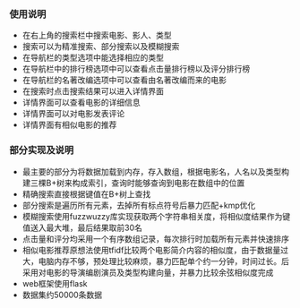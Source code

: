 ### 使用说明

- 在右上角的搜索栏中搜索电影、影人、类型
- 搜索可以为精准搜索、部分搜索以及模糊搜索
- 在导航栏的类型选项中能选择相应的类型
- 在导航栏中的排行榜选项中可以查看点击量排行榜以及评分排行榜
- 在导航栏的名著改编选项中可以查看由名著改编而来的电影
- 在搜索时点击搜索结果可以进入详情界面
- 详情界面可以查看电影的详细信息
- 详情界面可以对电影发表评论
- 详情界面有相似电影的推荐

### 部分实现及说明

- 最主要的部分为将数据加载到内存，存入数组，根据电影名，人名以及类型构建三棵B+树来构成索引，查询时能够查询到电影在数组中的位置
- 精确搜索直接根据键值在B+树上查找
- 部分搜索是遍历所有元素，去掉所有标点符号后暴力匹配+kmp优化
- 模糊搜索使用fuzzwuzzy库实现获取两个字符串相关度，将相似度结果作为键值送入最大堆，最后结果取前30名
- 点击量和评分均采用一个有序数组记录，每次排行时加载所有元素并快速排序
- 相似电影推荐原想法使用tfidf比较两个电影简介内容的相似度，由于数据量过大，电脑内存不够，预处理比较麻烦，暴力匹配单个约一分钟，时间过长。后采用对电影的导演编剧演员及类型构建向量，并暴力比较余弦相似度完成
- web框架使用flask
- 数据集约50000条数据

